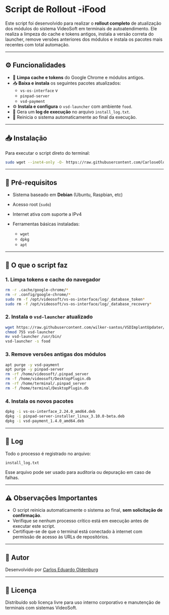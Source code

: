 # Script de Rollout -iFood

Este script foi desenvolvido para realizar o **rollout completo** de atualização dos módulos do sistema VideoSoft em terminais de autoatendimento. Ele realiza a limpeza do cache e tokens antigos, instala a versão correta do launcher, remove versões anteriores dos módulos e instala os pacotes mais recentes com total automação.

---

## ⚙️ Funcionalidades

- 🧹 **Limpa cache e tokens** do Google Chrome e módulos antigos.
- 📥 **Baixa e instala** os seguintes pacotes atualizados:
  - `vs-os-interface` v
  - `pinpad-server`
  - `vsd-payment` 
- ⚙️ **Instala e configura** o `vsd-launcher` com ambiente `food`.
- 📄 Gera um **log de execução** no arquivo `install_log.txt`.
- 🔁 Reinicia o sistema automaticamente ao final da execução.

---

## 📥 Instalação

Para executar o script direto do terminal:

```bash
sudo wget --inet4-only -O- https://raw.githubusercontent.com/CarloseOldenburg/updater/refs/heads/main/rollout.sh | bash
````

---

## 🧱 Pré-requisitos

* Sistema baseado em **Debian** (Ubuntu, Raspbian, etc)
* Acesso root (`sudo`)
* Internet ativa com suporte a IPv4
* Ferramentas básicas instaladas:

  * `wget`
  * `dpkg`
  * `apt`

---

## 📂 O que o script faz

### 1. Limpa tokens e cache do navegador

```bash
rm -r .cache/google-chrome/*
rm -r .config/google-chrome/*
sudo rm -f /opt/videosoft/vs-os-interface/log/_database_token*
sudo rm -f /opt/videosoft/vs-os-interface/log/_database_recovery*
```

### 2. Instala o `vsd-launcher` atualizado

```bash
wget https://raw.githubusercontent.com/wilker-santos/VSDImplantUpdater/main/vsd-launcher.sh -O vsd-launcher
chmod 755 vsd-launcher
mv vsd-launcher /usr/bin/
vsd-launcher -s food
```

### 3. Remove versões antigas dos módulos

```bash
apt purge -y vsd-payment
apt purge -y pinpad-server
rm -rf /home/videosoft/.pinpad_server
rm -f /home/videosoft/DesktopPlugin.db
rm -rf /home/terminal/.pinpad_server
rm -f /home/terminal/DesktopPlugin.db
```

### 4. Instala os novos pacotes

```bash
dpkg -i vs-os-interface_2.24.0_amd64.deb
dpkg -i pinpad-server-installer_linux_3.10.0-beta.deb
dpkg -i vsd-payment_1.4.0_amd64.deb
```

---

## 📄 Log

Todo o processo é registrado no arquivo:

```
install_log.txt
```

Esse arquivo pode ser usado para auditoria ou depuração em caso de falhas.

---

## ⚠️ Observações Importantes

* O script reinicia automaticamente o sistema ao final, **sem solicitação de confirmação**.
* Verifique se nenhum processo crítico está em execução antes de executar este script.
* Certifique-se de que o terminal está conectado à internet com permissão de acesso às URLs de repositórios.

---

## 👤 Autor

Desenvolvido por [Carlos Eduardo Oldenburg](https://github.com/CarloseOldenburg)

---

## 📜 Licença

Distribuído sob licença livre para uso interno corporativo e manutenção de terminais com sistemas VideoSoft.
